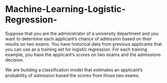 # Machine-Learning-Logistic-Regression-

   Suppose that you are the administrator of a university department and you want to determine each applicant’s chance of admission based on their results on two exams. You have historical data from previous applicants that you can use as a training set for logistic regression. For each training example, you have the applicant’s scores on two exams and the admissions decision.

   We are building a classiﬁcation model that estimates an applicant’s probability of admission based the scores from those two exams.
